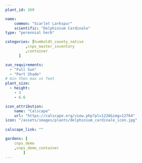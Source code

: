 ```yaml
---
plant_id: 169 

name: 
    common: "Scarlet Larkspur"  
    scientific: "Delphinium Cardinale"  
type: "perennial herb"

categories: [humboldt_county_native
         ,cnps_master_inventory
         ,container 
      ]

sun_requirements:
  - "Full Sun"
  - "Part Shade"
# min then max in feet
plant_size:
  - height: 
    - 3 
    - 6.6

icon_attribution: 
    name: "Calscape"
    url: "https://calscape.org/view.php?pl=1226&img=12764"
icon: "/assets/images/plants/delphinium_cardinale_icon.jpg"
 
calscape_link: ""

gardens: [ 
    cnps_demo
    ,cnps_demo_container
        ]
---
```








